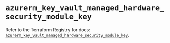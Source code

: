 # `azurerm_key_vault_managed_hardware_security_module_key`

Refer to the Terraform Registry for docs: [`azurerm_key_vault_managed_hardware_security_module_key`](https://registry.terraform.io/providers/hashicorp/azurerm/3.111.0/docs/resources/key_vault_managed_hardware_security_module_key).
